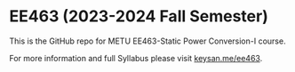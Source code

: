 # EE463 (2023-2024 Fall Semester)

This is the GitHub repo for METU EE463-Static Power Conversion-I course.

For more information and full Syllabus please visit [keysan.me/ee463](http://keysan.me/ee463).
